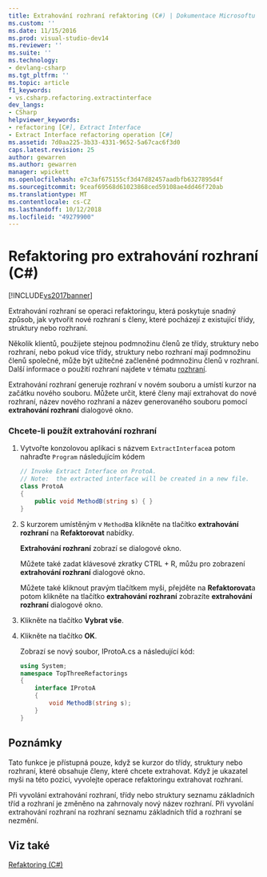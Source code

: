 ```yaml
---
title: Extrahování rozhraní refaktoring (C#) | Dokumentace Microsoftu
ms.custom: ''
ms.date: 11/15/2016
ms.prod: visual-studio-dev14
ms.reviewer: ''
ms.suite: ''
ms.technology:
- devlang-csharp
ms.tgt_pltfrm: ''
ms.topic: article
f1_keywords:
- vs.csharp.refactoring.extractinterface
dev_langs:
- CSharp
helpviewer_keywords:
- refactoring [C#], Extract Interface
- Extract Interface refactoring operation [C#]
ms.assetid: 7d0aa225-3b33-4331-9652-5a67cac6f3d0
caps.latest.revision: 25
author: gewarren
ms.author: gewarren
manager: wpickett
ms.openlocfilehash: e7c3af675155cf3d47d82457aadbfb6327895d4f
ms.sourcegitcommit: 9ceaf69568d61023868ced59108ae4dd46f720ab
ms.translationtype: MT
ms.contentlocale: cs-CZ
ms.lasthandoff: 10/12/2018
ms.locfileid: "49279900"
---
```

# <a name="extract-interface-refactoring-c"></a>Refaktoring pro extrahování rozhraní (C#)
[!INCLUDE[vs2017banner](../includes/vs2017banner.md)]

Extrahování rozhraní se operaci refaktoringu, která poskytuje snadný způsob, jak vytvořit nové rozhraní s členy, které pocházejí z existující třídy, struktury nebo rozhraní.  
  
 Několik klientů, použijete stejnou podmnožinu členů ze třídy, struktury nebo rozhraní, nebo pokud více třídy, struktury nebo rozhraní mají podmnožinu členů společné, může být užitečné začleněné podmnožinu členů v rozhraní. Další informace o použití rozhraní najdete v tématu [rozhraní](http://msdn.microsoft.com/library/2feda177-ce11-432d-81b4-d50f5f35fd37).  
  
 Extrahování rozhraní generuje rozhraní v novém souboru a umístí kurzor na začátku nového souboru. Můžete určit, které členy mají extrahovat do nové rozhraní, název nového rozhraní a název generovaného souboru pomocí **extrahování rozhraní** dialogové okno.  
  
### <a name="to-use-extract-interface"></a>Chcete-li použít extrahování rozhraní  
  
1.  Vytvořte konzolovou aplikaci s názvem `ExtractInterface`a potom nahraďte `Program` následujícím kódem  
  
    ```csharp  
    // Invoke Extract Interface on ProtoA.  
    // Note:  the extracted interface will be created in a new file.  
    class ProtoA  
    {  
        public void MethodB(string s) { }  
    }  
    ```  
  
2.  S kurzorem umístěným v `MethodB`a klikněte na tlačítko **extrahování rozhraní** na **Refaktorovat** nabídky.  
  
     **Extrahování rozhraní** zobrazí se dialogové okno.  
  
     Můžete také zadat klávesové zkratky CTRL + R, můžu pro zobrazení **extrahování rozhraní** dialogové okno.  
  
     Můžete také kliknout pravým tlačítkem myši, přejděte na **Refaktorovat**a potom klikněte na tlačítko **extrahování rozhraní** zobrazíte **extrahování rozhraní** dialogové okno.  
  
3.  Klikněte na tlačítko **Vybrat vše**.  
  
4.  Klikněte na tlačítko **OK**.  
  
     Zobrazí se nový soubor, IProtoA.cs a následující kód:  
  
    ```csharp  
    using System;  
    namespace TopThreeRefactorings  
    {  
        interface IProtoA  
        {  
            void MethodB(string s);  
        }  
    }  
    ```  
  
## <a name="remarks"></a>Poznámky  
 Tato funkce je přístupná pouze, když se kurzor do třídy, struktury nebo rozhraní, které obsahuje členy, které chcete extrahovat. Když je ukazatel myši na této pozici, vyvolejte operace refaktoringu extrahovat rozhraní.  
  
 Při vyvolání extrahování rozhraní, třídy nebo struktury seznamu základních tříd a rozhraní je změněno na zahrnovaly nový název rozhraní. Při vyvolání extrahování rozhraní na rozhraní seznamu základních tříd a rozhraní se nezmění.  
  
## <a name="see-also"></a>Viz také  
 [Refaktoring (C#)](../csharp-ide/refactoring-csharp.md)